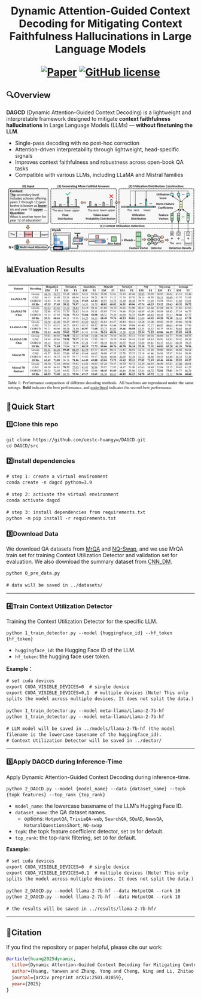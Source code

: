 <p align="center">
<h1 align="center">Dynamic Attention-Guided Context Decoding for Mitigating Context Faithfulness Hallucinations in Large Language Models

<p align="center">
    <a href="https://arxiv.org/abs/2501.01059"><img alt="Paper" src="https://img.shields.io/badge/📄-Paper-orange"></a>
    <a href="https://github.com/uestc-huangyw/DAGCD/blob/master/LICENSE"><img alt="GitHub license" src="https://img.shields.io/github/license/uestc-huangyw/DAGCD"></a>

</p>

## 🔍Overview

**DAGCD** (Dynamic Attention-Guided Context Decoding) is a lightweight and interpretable framework designed to mitigate **context faithfulness hallucinations** in Large Language Models (LLMs) — **without finetuning the LLM**.

- Single-pass decoding with no post-hoc correction  
- Attention-driven interpretability through lightweight, head-specific signals  
- Improves context faithfulness and robustness across open-book QA tasks  
- Compatible with various LLMs, including LLaMA and Mistral families  



<img src="assets/model.png">







## 📊Evaluation Results

<img src="assets/results.png">



## 🎯Quick Start

### :one:Clone this repo

```shell
git clone https://github.com/uestc-huangyw/DAGCD.git
cd DAGCD/src
```



### :two:Install dependencies

```shell
# step 1: create a virtual environment
conda create -n dagcd python=3.9

# step 2: activate the virtual environment
conda activate dagcd

# step 3: install dependencies from requirements.txt
python -m pip install -r requirements.txt
```



### :three:Download Data

We download QA datasets from [MrQA](https://huggingface.co/datasets/mrqa-workshop/mrqa) and [NQ-Swap](https://huggingface.co/datasets/pminervini/NQ-Swap), and we use MrQA train set for training Context Utilization Detector and validation set for evaluation. We also download the summary dataset from [CNN_DM](https://huggingface.co/datasets/abisee/cnn_dailymail).

```shell
python 0_pre_data.py

# data will be saved in ../datasets/
```

---



### :four:Train Context Utilization Detector

Training the Context Utilization Detector for the specific LLM.

```shell
python 1_train_detector.py --model {huggingface_id} --hf_token {hf_token}
```

- `huggingface_id`: the Hugging Face ID of the LLM.
- `hf_token`: the hugging face user token.

**Example**：

```shell
# set cuda devices
export CUDA_VISIBLE_DEVICES=0  # single device
export CUDA_VISIBLE_DEVICES=0,1  # multiple devices (Note! This only splits the model across multiple devices. It does not split the data.)

python 1_train_detector.py --model meta-llama/Llama-2-7b-hf
python 1_train_detector.py --model meta-llama/Llama-2-7b-hf

# LLM model will be saved in ../models/llama-2-7b-hf (the model filename is the lowercase basename of the huggingface_id).
# Context Utilization Detector will be saved in ../dector/
```

---



### :five:Apply DAGCD during Inference-Time

Apply Dynamic Attention-Guided Context Decoding during inference-time.

```shell
python 2_DAGCD.py --model {model_name} --data {dataset_name} --topk {topk features} --top_rank {top_rank}
```

- `model_name`: the lowercase basename of the LLM's Hugging Face ID.
- `dataset_name`: the QA dataset names.
  - options: `HotpotQA`, `TriviaQA-web`, `SearchQA`, `SQuAD`, `NewsQA`, `NaturalQuestionsShort`, `NQ-swap`
- `topk`: the topk feature coefficient detector, set `10` for default.
- `top_rank`: the top-rank filtering, set `10` for default.

**Example:** 

```shell
# set cuda devices
export CUDA_VISIBLE_DEVICES=0  # single device
export CUDA_VISIBLE_DEVICES=0,1  # multiple devices (Note! This only splits the model across multiple devices. It does not split the data.)

python 2_DAGCD.py --model llama-2-7b-hf --data HotpotQA --rank 10
python 2_DAGCD.py --model llama-2-7b-hf --data HotpotQA --rank 10

# the results will be saved in ../results/llama-2-7b-hf/
```

---



## 📌Citation

If you find the repository or paper helpful, please cite our work:

```bibtex
@article{huang2025dynamic,
  title={Dynamic Attention-Guided Context Decoding for Mitigating Context Faithfulness Hallucinations in Large Language Models},
  author={Huang, Yanwen and Zhang, Yong and Cheng, Ning and Li, Zhitao and Wang, Shaojun and Xiao, Jing},
  journal={arXiv preprint arXiv:2501.01059},
  year={2025}
}
```